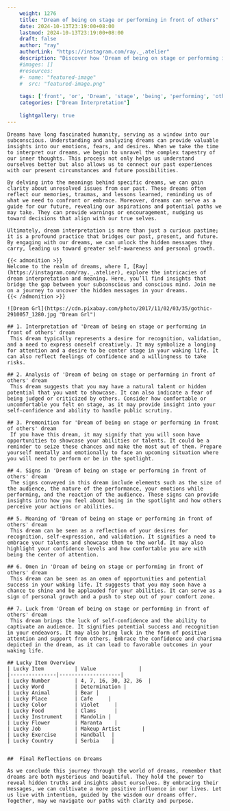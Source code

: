 ```yaml
---
    weight: 1276
    title: "Dream of being on stage or performing in front of others"  # Assuming 'title' column exists
    date: 2024-10-13T23:19:00+08:00
    lastmod: 2024-10-13T23:19:00+08:00
    draft: false
    author: "ray"
    authorLink: "https://instagram.com/ray._.atelier"
    description: "Discover how 'Dream of being on stage or performing in front of others' can interpret your future and uncover its significant meanings in your life."
    #images: []
    #resources:
    #- name: "featured-image"
    #  src: "featured-image.png"
    
    tags: ['front', 'or', 'Dream', 'stage', 'being', 'performing', 'others', 'on', 'in', 'of']
    categories: ["Dream Interpretation"]
    
    lightgallery: true
---
```

    
    Dreams have long fascinated humanity, serving as a window into our subconscious. Understanding and analyzing dreams can provide valuable insights into our emotions, fears, and desires. When we take the time to interpret our dreams, we begin to unravel the complex tapestry of our inner thoughts. This process not only helps us understand ourselves better but also allows us to connect our past experiences with our present circumstances and future possibilities.
    
    By delving into the meanings behind specific dreams, we can gain clarity about unresolved issues from our past. These dreams often reflect our memories, traumas, and lessons learned, reminding us of what we need to confront or embrace. Moreover, dreams can serve as a guide for our future, revealing our aspirations and potential paths we may take. They can provide warnings or encouragement, nudging us toward decisions that align with our true selves.
    
    Ultimately, dream interpretation is more than just a curious pastime; it is a profound practice that bridges our past, present, and future. By engaging with our dreams, we can unlock the hidden messages they carry, leading us toward greater self-awareness and personal growth.
    
    {{< admonition >}}
    Welcome to the realm of dreams, where I, [Ray](https://instagram.com/ray._.atelier), explore the intricacies of dream interpretation and meaning. Here, you’ll find insights that bridge the gap between your subconscious and conscious mind. Join me on a journey to uncover the hidden messages in your dreams.
    {{< /admonition >}}
    
    ![Dream Grl](https://cdn.pixabay.com/photo/2017/11/02/03/35/gothic-2910057_1280.jpg "Dream Grl")
    
    ## 1. Interpretation of 'Dream of being on stage or performing in front of others' dream
     This dream typically represents a desire for recognition, validation, and a need to express oneself creatively. It may symbolize a longing for attention and a desire to be center stage in your waking life. It can also reflect feelings of confidence and a willingness to take risks.
    
    ## 2. Analysis of 'Dream of being on stage or performing in front of others' dream
     This dream suggests that you may have a natural talent or hidden potential that you want to showcase. It can also indicate a fear of being judged or criticized by others. Consider how comfortable or uncomfortable you felt on stage, as it may provide insight into your self-confidence and ability to handle public scrutiny.
    
    ## 3. Premonition for 'Dream of being on stage or performing in front of others' dream
     If you have this dream, it may signify that you will soon have opportunities to showcase your abilities or talents. It could be a reminder to seize these chances and make the most out of them. Prepare yourself mentally and emotionally to face an upcoming situation where you will need to perform or be in the spotlight.
    
    ## 4. Signs in 'Dream of being on stage or performing in front of others' dream
     The signs conveyed in this dream include elements such as the size of the audience, the nature of the performance, your emotions while performing, and the reaction of the audience. These signs can provide insights into how you feel about being in the spotlight and how others perceive your actions or abilities.
    
    ## 5. Meaning of 'Dream of being on stage or performing in front of others' dream
     This dream can be seen as a reflection of your desires for recognition, self-expression, and validation. It signifies a need to embrace your talents and showcase them to the world. It may also highlight your confidence levels and how comfortable you are with being the center of attention.
    
    ## 6. Omen in 'Dream of being on stage or performing in front of others' dream
     This dream can be seen as an omen of opportunities and potential success in your waking life. It suggests that you may soon have a chance to shine and be applauded for your abilities. It can serve as a sign of personal growth and a push to step out of your comfort zone.
    
    ## 7. Luck from 'Dream of being on stage or performing in front of others' dream
     This dream brings the luck of self-confidence and the ability to captivate an audience. It signifies potential success and recognition in your endeavors. It may also bring luck in the form of positive attention and support from others. Embrace the confidence and charisma depicted in the dream, as it can lead to favorable outcomes in your waking life.
    
    ## Lucky Item Overview
    | Lucky Item          | Value              |
    |---------------|--------------------|
    | Lucky Number        | 4, 7, 16, 30, 32, 36  |
    | Lucky Word          | Determination |
    | Lucky Animal        | Bear |
    | Lucky Place         | Cafe     |
    | Lucky Color         | Violet     |
    | Lucky Food          | Clams      |
    | Lucky Instrument    | Mandolin |
    | Lucky Flower        | Maranta    |
    | Lucky Job           | Makeup Artist       |
    | Lucky Exercise      | Handball  |
    | Lucky Country       | Serbia    |
    
    
    ##  Final Reflections on Dreams
    
    As we conclude this journey through the world of dreams, remember that dreams are both mysterious and beautiful. They hold the power to reveal hidden truths and insights about ourselves. By embracing their messages, we can cultivate a more positive influence in our lives. Let us live with intention, guided by the wisdom our dreams offer. Together, may we navigate our paths with clarity and purpose.
    